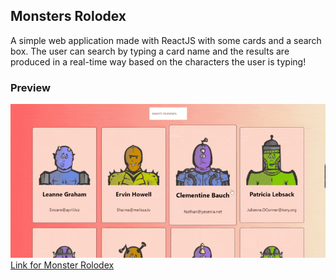 ## Monsters Rolodex

A simple web application made with ReactJS with some cards and a search box. 
The user can search by typing a card name and the results are produced in a real-time way based on the characters the user is typing!

### Preview
![Image of Monster Rolodex](https://github.com/MusaMalikx/monsters-rolodex/blob/gh-pages/monsters-rolodex.gif)
[Link for Monster Rolodex](https://musamalikx.github.io/monsters-rolodex/)
